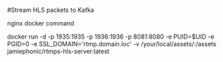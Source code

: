 #Stream HLS packets to Kafka


nginx docker command

docker run -d -p 1935:1935 -p 1936:1936 -p 8081:8080 -e PUID=$UID -e PGID=0 -e SSL_DOMAIN='rtmp.domain.loc' -v /your/local/assets/:/assets jamiephonic/rtmps-hls-server:latest


